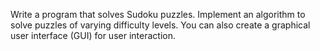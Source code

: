 Write a program that solves Sudoku puzzles. Implement an algorithm to
solve puzzles of varying difficulty levels. You can also create a
graphical user interface (GUI) for user interaction.
